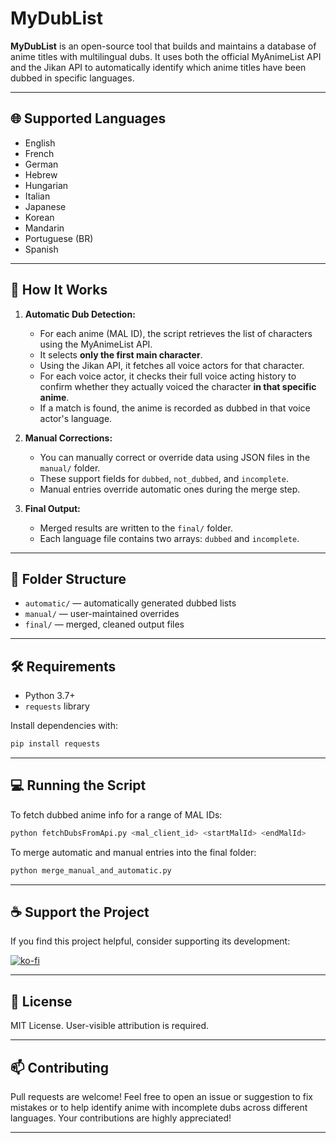 # MyDubList

**MyDubList** is an open-source tool that builds and maintains a database of anime titles with multilingual dubs. It uses both the official MyAnimeList API and the Jikan API to automatically identify which anime titles have been dubbed in specific languages.

---

## 🌐 Supported Languages

* English
* French
* German
* Hebrew
* Hungarian
* Italian
* Japanese
* Korean
* Mandarin
* Portuguese (BR)
* Spanish

---

## 🚀 How It Works

1. **Automatic Dub Detection:**

   * For each anime (MAL ID), the script retrieves the list of characters using the MyAnimeList API.
   * It selects **only the first main character**.
   * Using the Jikan API, it fetches all voice actors for that character.
   * For each voice actor, it checks their full voice acting history to confirm whether they actually voiced the character **in that specific anime**.
   * If a match is found, the anime is recorded as dubbed in that voice actor's language.

2. **Manual Corrections:**

   * You can manually correct or override data using JSON files in the `manual/` folder.
   * These support fields for `dubbed`, `not_dubbed`, and `incomplete`.
   * Manual entries override automatic ones during the merge step.

3. **Final Output:**

   * Merged results are written to the `final/` folder.
   * Each language file contains two arrays: `dubbed` and `incomplete`.

---

## 📁 Folder Structure

* `automatic/` — automatically generated dubbed lists
* `manual/` — user-maintained overrides
* `final/` — merged, cleaned output files

---

## 🛠 Requirements

* Python 3.7+
* `requests` library

Install dependencies with:

```bash
pip install requests
```

---

## 💻 Running the Script

To fetch dubbed anime info for a range of MAL IDs:

```bash
python fetchDubsFromApi.py <mal_client_id> <startMalId> <endMalId>
```

To merge automatic and manual entries into the final folder:

```bash
python merge_manual_and_automatic.py
```

---

## ☕ Support the Project

If you find this project helpful, consider supporting its development:

[![ko-fi](https://ko-fi.com/img/githubbutton_sm.svg)](https://ko-fi.com/joelis)

---

## 📄 License

MIT License. User-visible attribution is required.

---

## 📫 Contributing

Pull requests are welcome! Feel free to open an issue or suggestion to fix mistakes or to help identify anime with incomplete dubs across different languages. Your contributions are highly appreciated!

---
